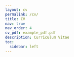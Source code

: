 ```yaml
---
layout: cv
permalink: /cv/
title: CV
nav: true
nav_order: 4
cv_pdf: example_pdf.pdf
description: Curriculum Vitae
toc:
  sidebar: left
---
```

